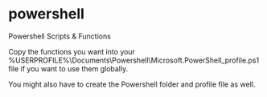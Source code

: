 # powershell
Powershell Scripts &amp; Functions

Copy the functions you want into your %USERPROFILE%\Documents\Powershell\Microsoft.PowerShell_profile.ps1 file if you want to use them globally.

You might also have to create the Powershell folder and profile file as well.
